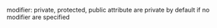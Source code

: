 modifier:
    private, protected, public
    attribute are private by default if no modifier are specified